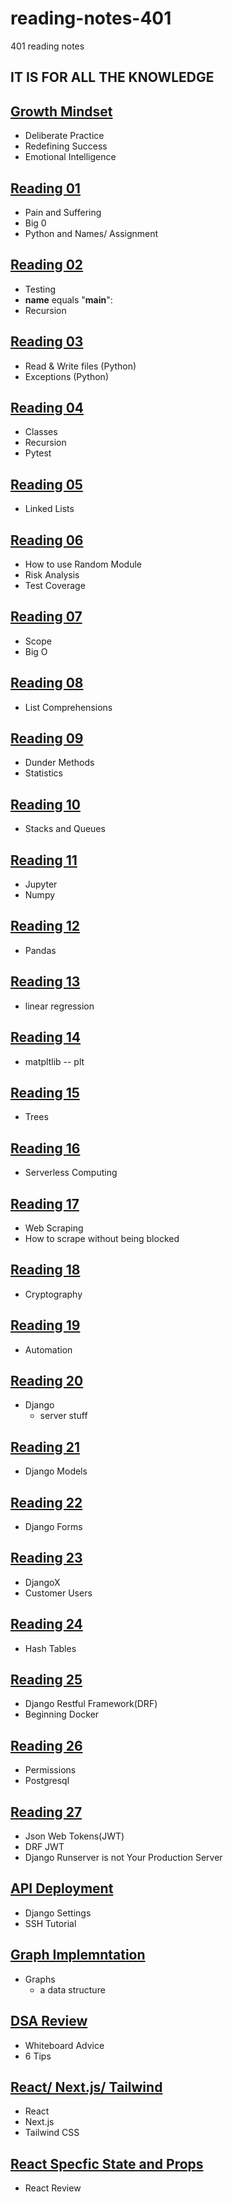 # reading-notes-401
401 reading notes

## IT IS FOR ALL THE KNOWLEDGE

## [Growth Mindset](growthmindset.md)
- Deliberate Practice
- Redefining Success
- Emotional Intelligence

## [Reading 01](reading-01.md)
- Pain and Suffering
- Big 0
- Python and Names/ Assignment

## [Reading 02](reading-02.md)
- Testing
- __name__ equals "__main__":
- Recursion

## [Reading 03](reading-03.md)
- Read & Write files (Python)
- Exceptions (Python)

## [Reading 04](reading-04.md)
- Classes
- Recursion
- Pytest

## [Reading 05](reading-05.md)
- Linked Lists

## [Reading 06](reading-06.md)
- How to use Random Module
- Risk Analysis
- Test Coverage

## [Reading 07](reading-07.md)
- Scope
- Big O

## [Reading 08](reading-08.md)
- List Comprehensions

## [Reading 09](reading-09.md)
- Dunder Methods
- Statistics

## [Reading 10](reading-10.md)
- Stacks and Queues

## [Reading 11](reading-11.md)
- Jupyter
- Numpy

## [Reading 12](reading-12.md)
- Pandas

## [Reading 13](reading-13.md)
- linear regression

## [Reading 14](reading-14.md)
- matpltlib -- plt

## [Reading 15](reading-15.md)
- Trees

## [Reading 16](reading-16.md)
- Serverless Computing

## [Reading 17](reading-17.md)
- Web Scraping
- How to scrape without being blocked

## [Reading 18](reading-18.md)
- Cryptography

## [Reading 19](reading-19.md)
- Automation

## [Reading 20](reading-20.md)
- Django
  - server stuff

## [Reading 21](reading-21.md)
- Django Models

## [Reading 22](reading-22.md)
- Django Forms

## [Reading 23](reading-23.md)
- DjangoX
- Customer Users

## [Reading 24](reading-24.md)
- Hash Tables

## [Reading 25](reading-25.md)
- Django Restful Framework(DRF)
- Beginning Docker

## [Reading 26](reading-26.md)
- Permissions
- Postgresql

## [Reading 27](reading-27.md)
- Json Web Tokens(JWT)
- DRF JWT
- Django Runserver is not Your Production Server

## [API Deployment](reading-28.md)
- Django Settings
- SSH Tutorial

## [Graph Implemntation](reading-29.md)
- Graphs  
  - a data structure

## [DSA Review](reading-30.md)
- Whiteboard Advice
- 6 Tips

## [React/ Next.js/ Tailwind](reading-31.md)
- React
- Next.js
- Tailwind CSS

## [React Specfic State and Props](reading-32.md)
- React Review

